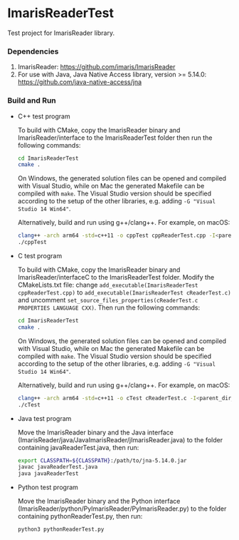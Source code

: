 # ImarisReaderTest

Test project for ImarisReader library.

### Dependencies

1. ImarisReader: https://github.com/imaris/ImarisReader
2. For use with Java, Java Native Access library, version >= 5.14.0: https://github.com/java-native-access/jna

### Build and Run

- C++ test program

  To build with CMake, copy the ImarisReader binary and ImarisReader/interface to the ImarisReaderTest folder then run the following commands:
  ```bash
  cd ImarisReaderTest
  cmake .
  ```
  On Windows, the generated solution files can be opened and compiled with Visual Studio, while on Mac the generated Makefile can be compiled with ```make```. The Visual Studio version should be specified according to the setup of the other libraries, e.g. adding ```-G "Visual Studio 14 Win64"```.
  
  Alternatively, build and run using g++/clang++. For example, on macOS:
  ```bash
  clang++ -arch arm64 -std=c++11 -o cppTest cppReaderTest.cpp -I<parent_dir_of_ImarisReader> -L<dir_of_ImarisReader_dylib> -lbpImarisReader
  ./cppTest
  ```
- C test program
  
  To build with CMake, copy the ImarisReader binary and ImarisReader/interfaceC to the ImarisReaderTest folder. Modify the CMakeLists.txt file: change ```add_executable(ImarisReaderTest cppReaderTest.cpp)``` to ```add_executable(ImarisReaderTest cReaderTest.c)``` and uncomment ```set_source_files_properties(cReaderTest.c PROPERTIES LANGUAGE CXX)```. Then run the following commands:
  ```bash
  cd ImarisReaderTest
  cmake .
  ```
  On Windows, the generated solution files can be opened and compiled with Visual Studio, while on Mac the generated Makefile can be compiled with ```make```. The Visual Studio version should be specified according to the setup of the other libraries, e.g. adding ```-G "Visual Studio 14 Win64"```.
  
  Alternatively, build and run using g++/clang++. For example, on macOS:
  ```bash
  clang++ -arch arm64 -std=c++11 -o cTest cReaderTest.c -I<parent_dir_of_ImarisReader> -L<dir_of_ImarisReader_dylib> -lbpImarisReader
  ./cTest
  ```
- Java test program
  
  Move the ImarisReader binary and the Java interface (ImarisReader/java/JavaImarisReader/jImarisReader.java) to the folder containing javaReaderTest.java, then run:
  ```bash
  export CLASSPATH=${CLASSPATH}:/path/to/jna-5.14.0.jar
  javac javaReaderTest.java
  java javaReaderTest
  ```
- Python test program
  
  Move the ImarisReader binary and the Python interface (ImarisReader/python/PyImarisReader/PyImarisReader.py) to the folder containing pythonReaderTest.py, then run:
  ```bash
  python3 pythonReaderTest.py
  ```

